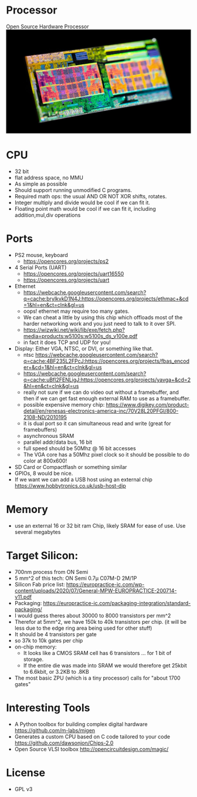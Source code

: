 # Processor

Open Source Hardware Processor
![silicon die photo](/images/silicon.jpg)
# CPU

- 32 bit
- flat address space, no MMU
- As simple as possible
- Should support running unmodified C programs.
- Required math ops: the usual AND OR NOT XOR shifts, rotates.
- Integer multiply and divide would be cool if we can fit it.
- Floating point math would be cool if we can fit it, including addition,mul,div operations

# Ports

- PS2 mouse, keyboard
  - https://opencores.org/projects/ps2
- 4 Serial Ports (UART)
  - https://opencores.org/projects/uart16550
  - https://opencores.org/projects/uart
- Ethernet
  - https://webcache.googleusercontent.com/search?q=cache:brylkvkD1N4J:https://opencores.org/projects/ethmac+&cd=1&hl=en&ct=clnk&gl=us
  - oops! ethernet may require too many gates.
  - We can cheat a little by using this chip which offloads most of the harder networking work and you just need to talk to it over SPI.
   - https://wizwiki.net/wiki/lib/exe/fetch.php?media=products:w5100s:w5100s_ds_v100e.pdf
   - in fact it does TCP and UDP for you!
- Display: Either VGA, NTSC, or DVI, or something like that.
  - ntsc https://webcache.googleusercontent.com/search?q=cache:4BF235L2FPcJ:https://opencores.org/projects/fbas_encoder+&cd=1&hl=en&ct=clnk&gl=us
  - https://webcache.googleusercontent.com/search?q=cache:uBfl2FENLigJ:https://opencores.org/projects/yavga+&cd=2&hl=en&ct=clnk&gl=us
  - really not sure if we can do video out without a framebuffer, and then if we can get fast enough external RAM to use as a framebuffer.
  - possible expensive memory chip: https://www.digikey.com/product-detail/en/renesas-electronics-america-inc/70V28L20PFGI/800-2108-ND/2010195
   - it is dual port so it can simultaneous read and write (great for framebuffers)
   - asynchronous SRAM
   - parallel addr/data bus, 16 bit
   - full speed should be 50Mhz @ 16 bit accesses
   - The VGA core has a 50Mhz pixel clock so it should be possible to do color at 800x600!
- SD Card or Compactflash or something similar
- GPIOs, 8 would be nice.
- If we want we can add a USB host using an external chip https://www.hobbytronics.co.uk/usb-host-dip

# Memory

- use an external 16 or 32 bit ram Chip, likely SRAM for ease of use. Use several megabytes

# Target Silicon:

- 700nm process from ON Semi 
- 5 mm^2 of this tech: ON Semi 0.7µ C07M-D 2M/1P
- Silicon Fab price list: https://europractice-ic.com/wp-content/uploads/2020/07/General-MPW-EUROPRACTICE-200714-v11.pdf
- Packaging: https://europractice-ic.com/packaging-integration/standard-packaging/
- I would guess theres about 30000 to 8000 transistors per mm^2
- Therefor at 5mm^2, we have 150k to 40k transistors per chip. (it will be less due to the edge ring area being used for other stuff)
- It should be 4 transistors per gate
- so 37k to 10k gates per chip
- on-chip memory:
  - It looks like a CMOS SRAM cell has 6 transistors ... for 1 bit of storage.
  - If the entire die was made into SRAM we would therefore get 25kbit to 6.6kbit, or 3.2KB to .8KB
- The most basic ZPU (which is a tiny processor) calls for "about 1700 gates"


# Interesting Tools

- A Python toolbox for building complex digital hardware https://github.com/m-labs/migen
- Generates a custom CPU based on C code tailored to your code https://github.com/dawsonjon/Chips-2.0
- Open Source VLSI toolbox http://opencircuitdesign.com/magic/

# License 

- GPL v3
